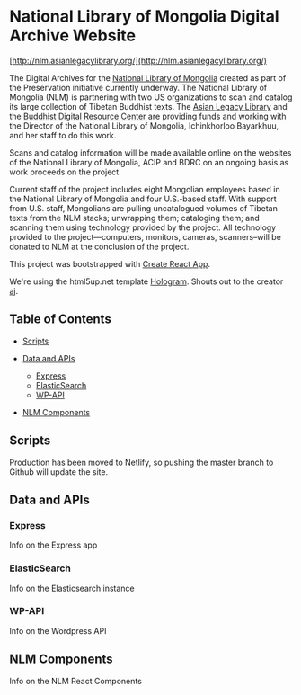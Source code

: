 # National Library of Mongolia Digital Archive Website

[http://nlm.asianlegacylibrary.org/](http://nlm.asianlegacylibrary.org/)

The Digital Archives for the [National Library of Mongolia](http://nationallibrary.mn/en/) created as part of the Preservation initiative currently underway. The National Library of Mongolia (NLM) is partnering with two US organizations to scan and catalog its large collection of Tibetan Buddhist texts. The [Asian Legacy Library](https://asianlegacylibrary.org) and the [Buddhist Digital Resource Center](https://www.tbrc.org/#!footer/about/preservation) are providing funds and working with the Director of the National Library of Mongolia, Ichinkhorloo Bayarkhuu, and her staff to do this work.

Scans and catalog information will be made available online on the websites of the National Library of Mongolia, ACIP and BDRC on an ongoing basis as work proceeds on the project.

Current staff of the project includes eight Mongolian employees based in the National Library of Mongolia and four U.S.-based staff. With support from U.S. staff, Mongolians are pulling uncatalogued volumes of Tibetan texts from the NLM stacks; unwrapping them; cataloging them; and scanning them using technology provided by the project. All technology provided to the project—computers, monitors, cameras, scanners–will be donated to NLM at the conclusion of the project.

This project was bootstrapped with [Create React App](https://github.com/facebook/create-react-app).

We're using the html5up.net template [Hologram](https://pixelarity.com/hologram). Shouts out to the creator [aj](http://twitter.com/ajlkn).

## Table of Contents

-   [Scripts](#scripts)

-   [Data and APIs](#data-and-apis)

    -   [Express](#express)
    -   [ElasticSearch](#elasticsearch)
    -   [WP-API](#wp-api)

-   [NLM Components](#nlm-components)

## Scripts

Production has been moved to Netlify, so pushing the master branch to Github will update the site.

## Data and APIs

### Express

Info on the Express app

### ElasticSearch

Info on the Elasticsearch instance

### WP-API

Info on the Wordpress API

## NLM Components

Info on the NLM React Components
